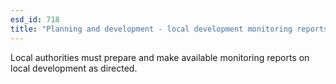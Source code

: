 ```yaml
---
esd_id: 718
title: "Planning and development - local development monitoring reports"
---
```


Local authorities must prepare and make available monitoring reports on local development as directed.

